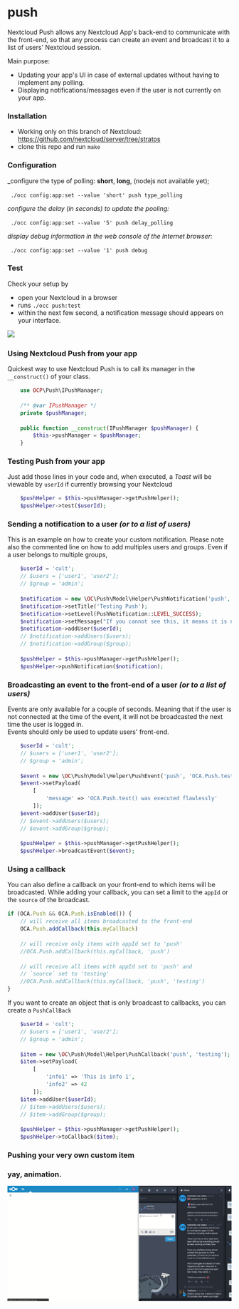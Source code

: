# push

Nextcloud Push allows any Nextcloud App's back-end to communicate with the front-end, so that any process can create an event and broadcast it to a list of users' Nextcloud session.

Main purpose:
- Updating your app's UI in case of external updates without having to implement any polling.
- Displaying notifications/messages even if the user is not currently on your app.

 
### Installation

- Working only on this branch of Nextcloud: https://github.com/nextcloud/server/tree/stratos
- clone this repo and run `make`



### Configuration

_configure the type of polling: **short**, **long**, (nodejs not available yet);

``` ./occ config:app:set --value 'short' push type_polling```



_configure the delay (in seconds) to update the pooling:_

``` ./occ config:app:set --value '5' push delay_polling```

_display debug information in the web console of the Internet browser:_

``` ./occ config:app:set --value '1' push debug```



### Test

Check your setup by
 
 - open your Nextcloud in a browser
 - runs `./occ push:test`
 - within the next few second, a notification message should appears on your interface.


![](https://github.com/nextcloud/push/blob/master/documentations/PushTest.gif)


### Using Nextcloud Push from your app

Quickest way to use Nextcloud Push is to call its manager in the `__construct()` of your class.

```php
    use OCP\Push\IPushManager;

    /** @var IPushManager */
    private $pushManager;

    public function __construct(IPushManager $pushManager) {
        $this->pushManager = $pushManager;
    }
```



### Testing Push from your app

Just add those lines in your code and, when executed, a _Toast_ will be viewable by `userId` if currently browsing your Nextcloud
  
```php
    $pushHelper = $this->pushManager->getPushHelper();
    $pushHelper->test($userId);
```


### Sending a notification to a user _(or to a list of users)_

This is an example on how to create your custom notification. 
Please note also the commented line on how to add multiples users and groups. Even if a user belongs to multiple groups, 
```php
    $userId = 'cult';
    // $users = ['user1', 'user2'];
    // $group = 'admin';

    $notification = new \OC\Push\Model\Helper\PushNotification('push', IPushItem::TTL_INSTANT);
    $notification->setTitle('Testing Push');
    $notification->setLevel(PushNotification::LEVEL_SUCCESS);
    $notification->setMessage("If you cannot see this, it means it is not working.");
    $notification->addUser($userId);
    // $notification->addUsers($users);
    // $notification->addGroup($group);

    $pushHelper = $this->pushManager->getPushHelper();
    $pushHelper->pushNotification($notification);
```




### Broadcasting an event to the front-end of a user  _(or to a list of users)_

Events are only available for a couple of seconds. Meaning that if the user is not connected at the time of the event, it will not be broadcasted the next time the user is logged in.   
Events should only be used to update users' front-end.

```php
    $userId = 'cult';
    // $users = ['user1', 'user2'];
    // $group = 'admin';

    $event = new \OC\Push\Model\Helper\PushEvent('push', 'OCA.Push.test');
    $event->setPayload(
        [
            'message' => 'OCA.Push.test() was executed flawlessly'
        ]);
    $event->addUser($userId);
    // $event->addUsers($users);
    // $event->addGroup($group);

    $pushHelper = $this->pushManager->getPushHelper();
    $pushHelper->broadcastEvent($event);
```


### Using a callback

You can also define a callback on your front-end to which items will be broadcasted.
While adding your callback, you can set a limit to the `appId` or the `source` of the broadcast.


```javascript
if (OCA.Push && OCA.Push.isEnabled()) {
    // will receive all items broadcasted to the front-end
	OCA.Push.addCallback(this.myCallback)

    // will receive only items with appId set to 'push'
	//OCA.Push.addCallback(this.myCallback, 'push')

    // will receive all items with appId set to 'push' and
    // `source` set to 'testing'
	//OCA.Push.addCallback(this.myCallback, 'push', 'testing')
}
```

If you want to create an object that is only broadcast to callbacks, you can create a `PushCallBack`

```php
    $userId = 'cult';
    // $users = ['user1', 'user2'];
    // $group = 'admin';

    $item = new \OC\Push\Model\Helper\PushCallback('push', 'testing');
    $item->setPayload(
        [
            'info1' => 'This is info 1',
            'info2' => 42
        ]);
    $item->addUser($userId);
    // $item->addUsers($users);
    // $item->addGroup($group);

    $pushHelper = $this->pushManager->getPushHelper();
    $pushHelper->toCallback($item);
```



### Pushing your very own custom item






### yay, animation.

![](https://raw.githubusercontent.com/nextcloud/push/master/documentations/SocialPush.gif)

